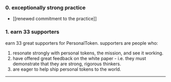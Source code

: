 ### 0. exceptionally strong practice
- [[renewed commitment to the practice]]
### 1. earn 33 supporters
earn 33 great supporters for PersonalToken.
supporters are people who:
1. resonate strongly with personal tokens, the mission, and see it working.
2. have offered great feedback on the white paper - i.e. they must demonstrate that they are strong, rigorous thinkers.
3. are eager to help ship personal tokens to the world.

---


